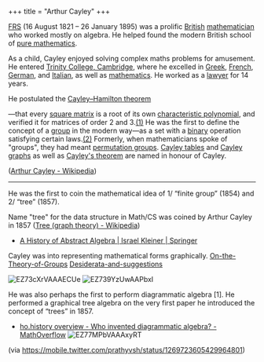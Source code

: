 +++
title = "Arthur Cayley"
+++


[FRS](https://en.wikipedia.org/wiki/Fellow_of_the_Royal_Society) (16 August 1821 – 26 January 1895) was a prolific [British](https://en.wikipedia.org/wiki/United_Kingdom_of_Great_Britain_and_Ireland) [mathematician](https://en.wikipedia.org/wiki/Mathematician) who worked mostly on algebra. He helped found the modern British school of [pure mathematics](https://en.wikipedia.org/wiki/Pure_mathematics).

As a child, Cayley enjoyed solving complex maths problems for amusement. He entered [Trinity College, Cambridge](https://en.wikipedia.org/wiki/Trinity_College,_Cambridge), where he excelled in [Greek](https://en.wikipedia.org/wiki/Greek_language), [French](https://en.wikipedia.org/wiki/French_language), [German](https://en.wikipedia.org/wiki/German_language), and [Italian](https://en.wikipedia.org/wiki/Italian_language), as well as [mathematics](https://en.wikipedia.org/wiki/Mathematics). He worked as a [lawyer](https://en.wikipedia.org/wiki/Lawyer) for 14 years.

He postulated the [Cayley–Hamilton theorem](https://en.wikipedia.org/wiki/Cayley%E2%80%93Hamilton_theorem)

—that every [square matrix](https://en.wikipedia.org/wiki/Square_matrix) is a root of its own [characteristic polynomial](https://en.wikipedia.org/wiki/Characteristic_polynomial), and verified it for matrices of order 2 and 3.[(1)](https://en.wikipedia.org/wiki/Arthur_Cayley#cite_note-1) He was the first to define the concept of a [group](https://en.wikipedia.org/wiki/Group_(mathematics)) in the modern way—as a set with a [binary](https://en.wikipedia.org/wiki/Binary_function) operation satisfying certain laws.[(2)](https://en.wikipedia.org/wiki/Arthur_Cayley#cite_note-2) Formerly, when mathematicians spoke of "groups", they had meant [permutation groups](https://en.wikipedia.org/wiki/Permutation_group). [Cayley tables](https://en.wikipedia.org/wiki/Cayley_table) and [Cayley graphs](https://en.wikipedia.org/wiki/Cayley_graph) as well as [Cayley's theorem](https://en.wikipedia.org/wiki/Cayley%27s_theorem) are named in honour of Cayley.

([Arthur Cayley - Wikipedia](https://en.wikipedia.org/wiki/Arthur_Cayley))

---

He was the first to coin the mathematical idea of 1/ “finite group” (1854) and 2/ “tree” (1857).

Name "tree" for the data structure in Math/CS was coined by Arthur Cayley in 1857 ([Tree (graph theory) - Wikipedia](https://en.wikipedia.org/wiki/Tree_(graph_theory)))
- [A History of Abstract Algebra | Israel Kleiner | Springer](https://www.springer.com/gp/book/9780817646844)

Cayley was into representing mathematical forms graphically.
[On-the-Theory-of-Groups](/notes/attachments/On-the-Theory-of-Groups.pdf)
[Desiderata-and-suggestions](/notes/attachments/Desiderata-and-suggestions.pdf)

![EZ73cXrVAAAECUe](/notes/attachments/EZ73cXrVAAAECUe.png)
![EZ739YzUwAAPbxI](/notes/attachments/EZ739YzUwAAPbxI.png)

He was also perhaps the first to perform diagrammatic algebra [1]. He performed a graphical tree algebra on the very first paper he introduced the concept of “trees” in 1857.
- [ho.history overview - Who invented diagrammatic algebra? - MathOverflow](https://mathoverflow.net/questions/168888/who-invented-diagrammatic-algebra)
![EZ77MPbVAAAxyRT](/notes/attachments/EZ77MPbVAAAxyRT.png)

(via https://mobile.twitter.com/prathyvsh/status/1269723605429964801)